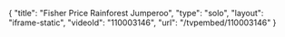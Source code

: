 {
    "title": "Fisher Price Rainforest Jumperoo",
    "type": "solo",
    "layout": "iframe-static",
    "videoId": "110003146",
    "url": "\/tvpembed\/110003146"
}